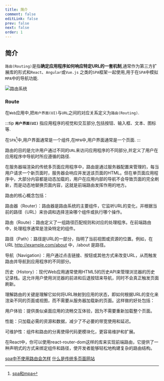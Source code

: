 ```yaml
---
title: 简介
comment: false
editLink: false
prev: false
next: false
order: 1
---
```


## 简介

`路由(Routing)`是指**确定应用程序如何响应特定URL的一套机制**,通常作为第三方扩展库的形式和`React`、`Angular`或`Vue.js`
之类的`SPA`框架一起使用,用于在`SPA`中模拟`MPA`中的导航功能.

![路由系统](https://cdn.jsdelivr.net/gh/hhypygy/picx-images-hosting@master/路由系统.324yr2vywh60.svg)

### Route

在`Web`应用中,把`用户界面(UI)`与`URL`之间的对应关系定义为`路由(Routing)`.

:::tip
**`用户界面(UI)`** 指应用程序的视觉和交互部分,包括按钮、输入框、文本、图标等.

在`SPA`[^spa和mpa]中,用户界面通常是一个组件,在`MPA`中,用户界面通常是一个页面.
:::


路由的目的是允许用户通过不同的`URL`来访问应用程序的不同部分,并定义了用户在应用程序中导航时所应遵循的路径.

在服务器端渲染的传统多页面应用程序中，路由是通过服务器配置来管理的，每当用户请求一个新页面时，服务器会响应并发送该页面的HTML。但在单页面应用程序中，大部分内容都是动态加载的，用户在应用内部的导航不会导致页面的完全刷新，而是动态地替换页面内容，这就是前端路由发挥作用的地方。

路由的核心概念包括：

路由器（Router）：路由器是路由系统的主要组件，它监听URL的变化，并根据当前的路径（URL）来协调和选择渲染哪个组件或执行哪个操作。

路由（Route）：路由定义了一组路径匹配规则和对应的处理程序。在前端路由中，处理程序通常是渲染特定的组件。

路径（Path）：路径是URL的一部分，指明了当前视图或资源的位置。例如，在URL http://example.com/about 中，/about 是路径。

导航（Navigation）：用户通过点击链接、按钮或其他方式来改变URL，从而触发路由并导航到应用程序的不同部分。

历史（History）：现代Web应用通常使用HTML5的历史API来管理浏览器的历史记录栈。这允许用户使用浏览器的前进和后退按钮来导航，同时不会真正触发页面刷新。

理解路由的关键是理解它如何将URL映射到应用的状态，即如何根据URL的变化来渲染不同的页面或视图，而不需要从服务器加载新的页面。这样做的好处包括：

用户体验：提供类似桌面应用的流畅交互体验，因为不需要重新加载整个页面。

性能：只加载必需的资源和数据，减少了不必要的带宽使用和延迟。

可维护性：组件和路由的分离使得代码更模块化，更容易维护和扩展。

在React中，你可以使用react-router-dom这样的库来实现前端路由，它提供了一种声明式的方式来绑定组件和路径，使开发者能够轻松地构建复杂的路由结构。

[spa中不使用路由会怎样](https://poe.com/s/cztC2UterNeLxzIRowbm)
[什么是传统多页面网站](https://poe.com/s/JXbghjhJ2WIe0dPsc0zo)


[^spa和mpa]: [spa和mpa](https://medium.com/@NeotericEU/single-page-application-vs-multiple-page-application-2591588efe58)
